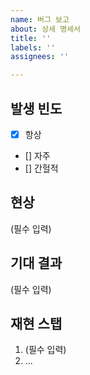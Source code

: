 ```yaml
---
name: 버그 보고
about: 상세 명세서
title: ''
labels: ''
assignees: ''

---
```


## 발생 빈도
- [x] 항상
- [] 자주
- [] 간헐적

## 현상
(필수 입력)

## 기대 결과
(필수 입력)

## 재현 스탭
1. (필수 입력)
2. ...

